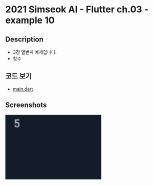 # 2021 Simseok AI - Flutter ch.03 - example 10

## Description
 - 3강 열번째 예제입니다.
 - 함수

## 코드 보기
 - [main.dart](https://github.com/DokySp/2021-Simseok-AI-Class-Flutter/blob/main/examples/ex_ch03-10/main.dart)

## Screenshots

<img src = "https://github.com/DokySp/2021-Simseok-AI-Class-Flutter/blob/main/examples/ex_ch03-10/document/ex01.png?raw=true" width = 300>